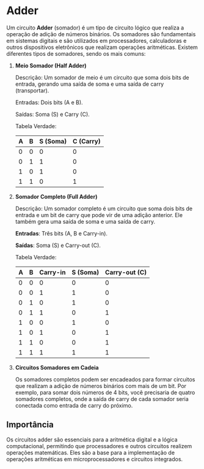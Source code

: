 # Adder

Um circuito **Adder** (somador) é um tipo de circuito lógico que realiza a operação de adição de números binários. Os somadores são fundamentais em sistemas digitais e são utilizados em processadores, calculadoras e outros dispositivos eletrônicos que realizam operações aritméticas. Existem diferentes tipos de somadores, sendo os mais comuns:

1. **Meio Somador (Half Adder)**

    Descrição: Um somador de meio é um circuito que soma dois bits de entrada, gerando uma saída de soma e uma saída de carry (transportar).

    Entradas: Dois bits (A e B).

    Saídas: Soma (S) e Carry (C).

    Tabela Verdade:

    | A |   B   | S (Soma)| C (Carry)|
    |---|-------|---------|----------|
    | 0 |   0   |    0    |    0     |
    | 0 |   1   |    1    |    0     |
    | 1 |   0   |    1    |    0     |
    | 1 |   1   |    0    |    1     |

2. **Somador Completo (Full Adder)**

    Descrição: Um somador completo é um circuito que soma dois bits de entrada e um bit de carry que pode vir de uma adição anterior. Ele também gera uma saída de soma e uma saída de carry.

    **Entradas**: Três bits (A, B e Carry-in).

    **Saídas**: Soma (S) e Carry-out (C).

    Tabela Verdade:

    | A | B | Carry-in  | S (Soma) | Carry-out (C) |
    |---|---|-----------|----------|---------------|
    | 0 | 0 |     0     |    0     |      0        |
    | 0 | 0 |     1     |    1     |      0        |
    | 0 | 1 |     0     |    1     |      0        |
    | 0 | 1 |     1     |    0     |      1        |
    | 1 | 0 |     0     |    1     |      0        |
    | 1 | 0 |     1     |    0     |      1        |
    | 1 | 1 |     0     |    0     |      1        |
    | 1 | 1 |     1     |    1     |      1        |

3. **Circuitos Somadores em Cadeia**

    Os somadores completos podem ser encadeados para formar circuitos que realizam a adição de números binários com mais de um bit. Por exemplo, para somar dois números de 4 bits, você precisaria de quatro somadores completos, onde a saída de carry de cada somador seria conectada como entrada de carry do próximo.

## Importância

Os circuitos adder são essenciais para a aritmética digital e a lógica computacional, permitindo que processadores e outros circuitos realizem operações matemáticas. Eles são a base para a implementação de operações aritméticas em microprocessadores e circuitos integrados.
